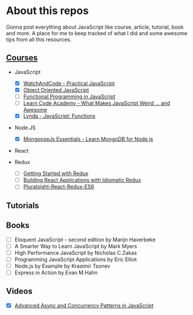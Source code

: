 # About this repos

Gonna post everything about JavaScript like
course, article, tutorial, book and more.
A place for me to keep tracked of what I did
and some awesome tips from all this resources.

## [Courses](https://github.com/EQuimper/all-about-javascript/tree/master/Courses)

  - JavaScript
    - [x] [WatchAndCode - Practical JavaScript](https://watchandcode.com/courses/practical-javascript)
    - [x] [Object Oriented JavaScript](https://www.youtube.com/watch?v=O8wwnhdkPE4)
    - [ ] [Functional Programming in JavaScript](https://www.youtube.com/playlist?list=PL0zVEGEvSaeEd9hlmCXrk5yUyqUag-n84)
    - [ ] [Learn Code Academy - What Makes JavaScript Weird ... and Awesome](https://www.youtube.com/playlist?list=PLoYCgNOIyGABI011EYc-avPOsk1YsMUe_)
    - [x] [Lynda - JavaScript: Functions](https://www.lynda.com/JavaScript-tutorials/JavaScript-Functions/148137-2.html)

  - Node.JS
    - [x] [MongooseJs Essentials - Learn MongoDB for Node.js](https://www.udemy.com/mongoosejs-essentials/learn/v4/content)

  - React

  - Redux
    - [ ] [Getting Started with Redux](https://egghead.io/series/getting-started-with-redux)
    - [ ] [Building React Applications with Idiomatic Redux](https://egghead.io/series/building-react-applications-with-idiomatic-redux)
    - [ ] [Pluralsight-React-Redux-ES6](https://app.pluralsight.com/library/courses/react-redux-react-router-es6/table-of-contents)

## Tutorials

## Books

- [ ] Eloquent JavaScript - second edition by Marijn Haverbeke
- [ ] A Smarter Way to Learn JavaScript by Mark Myers
- [ ] High Performance JavaScript by Nicholas C.Zakas
- [ ] Programming JavaScript Applications by Eric Elliot
- [ ] Node.js by Example by Krasimir Tsonev
- [ ] Express in Action by Evan M.Hahn

## Videos
- [x] [Advanced Async and Concurrency Patterns in JavaScript](https://www.youtube.com/watch?v=Qg1SvpIau6U)
